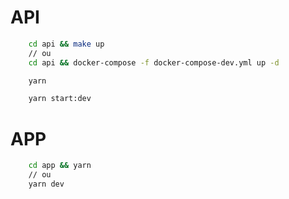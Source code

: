 # API

```bash
    cd api && make up
    // ou
    cd api && docker-compose -f docker-compose-dev.yml up -d

    yarn

    yarn start:dev
```

# APP

```bash
    cd app && yarn
    // ou
    yarn dev
```

